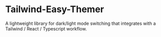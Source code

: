 # Tailwind-Easy-Themer
A lightweight library for dark/light mode switching that integrates with a Tailwind / React / Typescript workflow.
